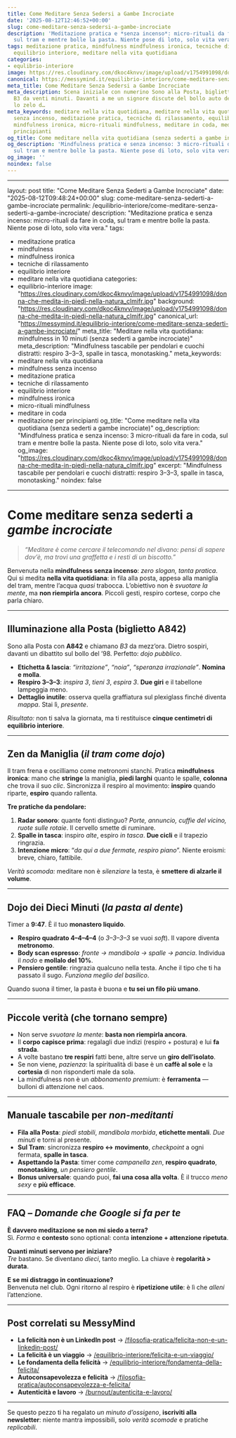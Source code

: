 ```yaml
---
title: Come Meditare Senza Sedersi a Gambe Incrociate
date: '2025-08-12T12:46:52+00:00'
slug: come-meditare-senza-sedersi-a-gambe-incrociate
description: 'Meditazione pratica e *senza incenso*: micro-rituali da fare in coda,
  sul tram e mentre bolle la pasta. Niente pose di loto, solo vita vera.'
tags: meditazione pratica, mindfulness mindfulness ironica, tecniche di rilassamento,
  equilibrio interiore, meditare nella vita quotidiana
categories:
- equlibrio-interiore
image: https://res.cloudinary.com/dkoc4knvv/image/upload/v1754991098/donna-che-medita-in-piedi-nella-natura_clmifr.jpg
canonical: https://messymind.it/equilibrio-interiore/come-meditare-senza-sederti-a-gambe-incrociate/
meta_title: Come Meditare Senza Sedersi a Gambe Incrociate
meta_description: Scena iniziale con numerino Sono alla Posta, biglietto A842, chiamano
  B3 da venti minuti. Davanti a me un signore discute del bollo auto del 1998 con
  lo zelo d…
meta_keywords: meditare nella vita quotidiana, meditare nella vita quotidiana, mindfulness
  senza incenso, meditazione pratica, tecniche di rilassamento, equilibrio interiore,
  mindfulness ironica, micro-rituali mindfulness, meditare in coda, meditazione per
  principianti
og_title: Come meditare nella vita quotidiana (senza sederti a gambe incrociate
og_description: 'Mindfulness pratica e senza incenso: 3 micro-rituali da fare in coda,
  sul tram e mentre bolle la pasta. Niente pose di loto, solo vita vera.'
og_image: ''
noindex: false
---
```


---
layout: post
title: "Come Meditare Senza Sederti a Gambe Incrociate"
date: "2025-08-12T09:48:24+00:00"
slug: come-meditare-senza-sederti-a-gambe-incrociate
permalink: /equilibrio-interiore/come-meditare-senza-sederti-a-gambe-incrociate/
description: "Meditazione pratica e senza incenso: micro-rituali da fare in coda, sul tram e mentre bolle la pasta. Niente pose di loto, solo vita vera."
tags:
  - meditazione pratica
  - mindfulness
  - mindfulness ironica
  - tecniche di rilassamento
  - equilibrio interiore
  - meditare nella vita quotidiana
categories:
  - equilibrio-interiore
image: "https://res.cloudinary.com/dkoc4knvv/image/upload/v1754991098/donna-che-medita-in-piedi-nella-natura_clmifr.jpg"
background: "https://res.cloudinary.com/dkoc4knvv/image/upload/v1754991098/donna-che-medita-in-piedi-nella-natura_clmifr.jpg"
canonical_url: "https://messymind.it/equilibrio-interiore/come-meditare-senza-sederti-a-gambe-incrociate/"
meta_title: "Meditare nella vita quotidiana: mindfulness in 10 minuti (senza sederti a gambe incrociate)"
meta_description: "Mindfulness tascabile per pendolari e cuochi distratti: respiro 3–3–3, spalle in tasca, monotasking."
meta_keywords:
  - meditare nella vita quotidiana
  - mindfulness senza incenso
  - meditazione pratica
  - tecniche di rilassamento
  - equilibrio interiore
  - mindfulness ironica
  - micro-rituali mindfulness
  - meditare in coda
  - meditazione per principianti
og_title: "Come meditare nella vita quotidiana (senza sederti a gambe incrociate)"
og_description: "Mindfulness pratica e senza incenso: 3 micro-rituali da fare in coda, sul tram e mentre bolle la pasta. Niente pose di loto, solo vita vera."
og_image: "https://res.cloudinary.com/dkoc4knvv/image/upload/v1754991098/donna-che-medita-in-piedi-nella-natura_clmifr.jpg"
excerpt: "Mindfulness tascabile per pendolari e cuochi distratti: respiro 3–3–3, spalle in tasca, monotasking."
noindex: false
---

# Come **meditare** senza sederti a *gambe incrociate*

> _“Meditare è come cercare il telecomando nel divano: pensi di sapere dov’è, ma trovi una graffetta e i resti di un biscotto.”_

Benvenutə nella **mindfulness senza incenso**: *zero slogan, tanta pratica*. Qui si medita **nella vita quotidiana**: in fila alla posta, appesə alla maniglia del tram, mentre l’acqua *quasi* trabocca. L’obiettivo non è *svuotare la mente*, ma **non riempirla ancora**. Piccoli gesti, respiro cortese, corpo che parla chiaro.

---

## Illuminazione alla Posta (**biglietto A842**)

Sono alla Posta con **A842** e chiamano *B3* da mezz’ora. Dietro sospiri, davanti un dibattito sul bollo del ’98. Perfetto: *dojo pubblico*.

- **Etichetta & lascia**: *“irritazione”*, *“noia”*, *“speranza irrazionale”*. **Nomina e molla**.
- **Respiro 3–3–3**: *inspira 3*, *tieni 3*, *espira 3*. **Due giri** e il tabellone lampeggia meno.
- **Dettaglio inutile**: osserva quella graffiatura sul plexiglass finché diventa *mappa*. Stai lì, *presente*.

*Risultato:* non ti salva la giornata, ma ti restituisce **cinque centimetri di equilibrio interiore**.

---

## Zen da Maniglia (*il tram come dojo*)

Il tram frena e oscilliamo come metronomi stanchi. Pratica **mindfulness ironica**: mano che **stringe** la maniglia, **piedi larghi** quanto le spalle, **colonna** che trova il suo *clic*. Sincronizza il respiro al movimento: **inspiro** quando riparte, **espiro** quando rallenta.

**Tre pratiche da pendolare:**
1. **Radar sonoro**: quante fonti distinguo? *Porte, annuncio, cuffie del vicino, ruote sulle rotaie*. Il cervello smette di ruminare.
2. **Spalle in tasca**: inspiro *alte*, espiro *in tasca*. **Due cicli** e il trapezio ringrazia.
3. **Intenzione micro**: “*da qui a due fermate, respiro piano*”. Niente eroismi: breve, chiaro, fattibile.

*Verità scomoda:* meditare non è *silenziare* la testa, è **smettere di alzarle il volume**.

---

## Dojo dei Dieci Minuti (*la pasta al dente*)

Timer a **9:47**. È il tuo **monastero liquido**.

- **Respiro quadrato 4–4–4–4** (o *3–3–3–3* se vuoi *soft*). Il vapore diventa **metronomo**.
- **Body scan espresso**: *fronte → mandibola → spalle → pancia*. Individua il *nodo* e **mollalo del 10%**.
- **Pensiero gentile**: ringrazia qualcuno nella testa. Anche il tipo che ti ha passato il sugo. *Funziona meglio del basilico*.

Quando suona il timer, la pasta è buona e **tu sei un filo più umano**.

---

## Piccole verità (che tornano sempre)

- Non serve *svuotare la mente*: **basta non riempirla ancora**.  
- Il **corpo capisce prima**: regalagli due indizi (respiro + postura) e lui **fa strada**.  
- A volte bastano **tre respiri** fatti bene, altre serve un **giro dell’isolato**.  
- Se non viene, *pazienza*: la spiritualità di base è un **caffè al sole** e la **cortesia** di non risponderti male da solə.  
- La mindfulness non è un *abbonamento premium*: è **ferramenta** — bulloni di attenzione nel caos.

---

## Manuale tascabile per *non-meditanti*

- **Fila alla Posta**: *piedi stabili*, *mandibola morbida*, **etichette mentali**. *Due minuti* e torni al presente.  
- **Sul Tram**: sincronizza **respiro ↔ movimento**, *checkpoint* a ogni fermata, **spalle in tasca**.  
- **Aspettando la Pasta**: timer come *campanella zen*, **respiro quadrato**, **monotasking**, *un pensiero gentile*.  
- **Bonus universale**: quando puoi, **fai una cosa alla volta**. È il trucco *meno sexy* e **più efficace**.

---

## FAQ – *Domande che Google si fa per te*

**È davvero meditazione se non mi siedo a terra?**  
Sì. *Forma* e **contesto** sono optional: conta **intenzione + attenzione ripetuta**.

**Quanti minuti servono per iniziare?**  
*Tre* bastano. Se diventano *dieci*, tanto meglio. La chiave è **regolarità > durata**.

**E se mi distraggo in continuazione?**  
Benvenutə nel club. Ogni ritorno al respiro è **ripetizione utile**: è lì che *alleni* l’attenzione.

---

## Post correlati su **MessyMind**
- **La felicità non è un LinkedIn post** → [/filosofia-pratica/felicita-non-e-un-linkedin-post/](/filosofia-pratica/felicita-non-e-un-linkedin-post/)  
- **La felicità è un viaggio** → [/equilibrio-interiore/felicita-e-un-viaggio/](/equilibrio-interiore/felicita-e-un-viaggio/)  
- **Le fondamenta della felicità** → [/equilibrio-interiore/fondamenta-della-felicita/](/equilibrio-interiore/fondamenta-della-felicita/)  
- **Autoconsapevolezza e felicità** → [/filosofia-pratica/autoconsapevolezza-e-felicita/](/filosofia-pratica/autoconsapevolezza-e-felicita/)  
- **Autenticità e lavoro** → [/burnout/autenticita-e-lavoro/](/burnout/autenticita-e-lavoro/)

---

Se questo pezzo ti ha regalato *un minuto d’ossigeno*, **iscriviti alla newsletter**: niente mantra impossibili, solo *verità scomode* e pratiche *replicabili*.
